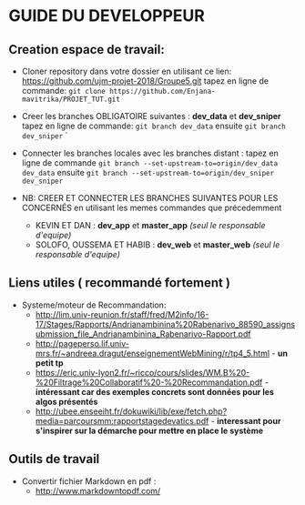 
# GUIDE DU DEVELOPPEUR

## Creation espace de travail:

+ Cloner repository dans votre dossier en utilisant ce lien: https://github.com/ujm-projet-2018/Groupe5.git tapez en ligne de commande: `git clone https://github.com/Enjana-mavitrika/PROJET_TUT.git`


+ Creer les branches OBLIGATOIRE suivantes : 
**dev_data** et **dev_sniper** tapez en ligne de commande:  `git branch dev_data` ensuite `git branch dev_sniper`
		`


+ Connecter les branches locales avec les branches distant :
tapez en ligne de commande  `git branch --set-upstream-to=origin/dev_data dev_data` ensuite `git branch --set-upstream-to=origin/dev_sniper dev_sniper`


+ NB: CREER ET CONNECTER LES BRANCHES SUIVANTES POUR LES CONCERNÉS en utilisant les memes commandes que précedemment
  - KEVIN ET DAN : **dev_app** et **master_app** _(seul le responsable d'equipe)_
  - SOLOFO, OUSSEMA ET HABIB : **dev_web** et **master_web** _(seul le responsable d'equipe)_


## Liens utiles ( recommandé fortement )

+ Systeme/moteur de Recommandation:
 	- http://lim.univ-reunion.fr/staff/fred/M2info/16-17/Stages/Rapports/Andrianambinina%20Rabenarivo_88590_assignsubmission_file_Andrianambinina_Rabenarivo-Rapport.pdf
 	- http://pageperso.lif.univ-mrs.fr/~andreea.dragut/enseignementWebMining/r/tp4_5.html  - **un petit tp**
 	- https://eric.univ-lyon2.fr/~ricco/cours/slides/WM.B%20-%20Filtrage%20Collaboratif%20-%20Recommandation.pdf -  **intéressant car des exemples concrets sont données pour les algos présentés**
	- http://ubee.enseeiht.fr/dokuwiki/lib/exe/fetch.php?media=parcoursmm:rapportstagedevatics.pdf - **interessant pour s'inspirer sur la démarche pour mettre en place le système** 


## Outils de travail 
+ Convertir fichier Markdown en pdf : 
	- http://www.markdowntopdf.com/

	
